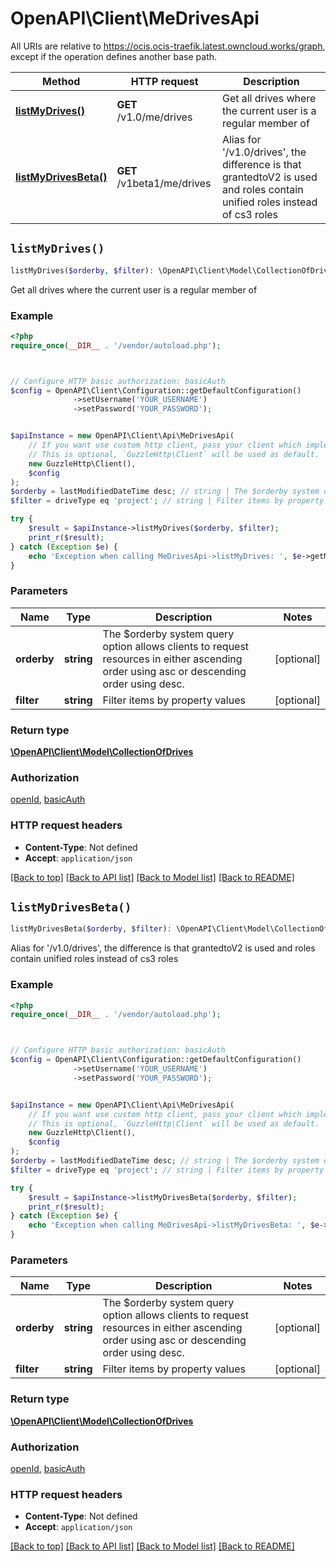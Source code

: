 # OpenAPI\Client\MeDrivesApi

All URIs are relative to https://ocis.ocis-traefik.latest.owncloud.works/graph, except if the operation defines another base path.

| Method | HTTP request | Description |
| ------------- | ------------- | ------------- |
| [**listMyDrives()**](MeDrivesApi.md#listMyDrives) | **GET** /v1.0/me/drives | Get all drives where the current user is a regular member of |
| [**listMyDrivesBeta()**](MeDrivesApi.md#listMyDrivesBeta) | **GET** /v1beta1/me/drives | Alias for &#39;/v1.0/drives&#39;, the difference is that grantedtoV2 is used and roles contain unified roles instead of cs3 roles |


## `listMyDrives()`

```php
listMyDrives($orderby, $filter): \OpenAPI\Client\Model\CollectionOfDrives
```

Get all drives where the current user is a regular member of

### Example

```php
<?php
require_once(__DIR__ . '/vendor/autoload.php');



// Configure HTTP basic authorization: basicAuth
$config = OpenAPI\Client\Configuration::getDefaultConfiguration()
              ->setUsername('YOUR_USERNAME')
              ->setPassword('YOUR_PASSWORD');


$apiInstance = new OpenAPI\Client\Api\MeDrivesApi(
    // If you want use custom http client, pass your client which implements `GuzzleHttp\ClientInterface`.
    // This is optional, `GuzzleHttp\Client` will be used as default.
    new GuzzleHttp\Client(),
    $config
);
$orderby = lastModifiedDateTime desc; // string | The $orderby system query option allows clients to request resources in either ascending order using asc or descending order using desc.
$filter = driveType eq 'project'; // string | Filter items by property values

try {
    $result = $apiInstance->listMyDrives($orderby, $filter);
    print_r($result);
} catch (Exception $e) {
    echo 'Exception when calling MeDrivesApi->listMyDrives: ', $e->getMessage(), PHP_EOL;
}
```

### Parameters

| Name | Type | Description  | Notes |
| ------------- | ------------- | ------------- | ------------- |
| **orderby** | **string**| The $orderby system query option allows clients to request resources in either ascending order using asc or descending order using desc. | [optional] |
| **filter** | **string**| Filter items by property values | [optional] |

### Return type

[**\OpenAPI\Client\Model\CollectionOfDrives**](../Model/CollectionOfDrives.md)

### Authorization

[openId](../../README.md#openId), [basicAuth](../../README.md#basicAuth)

### HTTP request headers

- **Content-Type**: Not defined
- **Accept**: `application/json`

[[Back to top]](#) [[Back to API list]](../../README.md#endpoints)
[[Back to Model list]](../../README.md#models)
[[Back to README]](../../README.md)

## `listMyDrivesBeta()`

```php
listMyDrivesBeta($orderby, $filter): \OpenAPI\Client\Model\CollectionOfDrives
```

Alias for '/v1.0/drives', the difference is that grantedtoV2 is used and roles contain unified roles instead of cs3 roles

### Example

```php
<?php
require_once(__DIR__ . '/vendor/autoload.php');



// Configure HTTP basic authorization: basicAuth
$config = OpenAPI\Client\Configuration::getDefaultConfiguration()
              ->setUsername('YOUR_USERNAME')
              ->setPassword('YOUR_PASSWORD');


$apiInstance = new OpenAPI\Client\Api\MeDrivesApi(
    // If you want use custom http client, pass your client which implements `GuzzleHttp\ClientInterface`.
    // This is optional, `GuzzleHttp\Client` will be used as default.
    new GuzzleHttp\Client(),
    $config
);
$orderby = lastModifiedDateTime desc; // string | The $orderby system query option allows clients to request resources in either ascending order using asc or descending order using desc.
$filter = driveType eq 'project'; // string | Filter items by property values

try {
    $result = $apiInstance->listMyDrivesBeta($orderby, $filter);
    print_r($result);
} catch (Exception $e) {
    echo 'Exception when calling MeDrivesApi->listMyDrivesBeta: ', $e->getMessage(), PHP_EOL;
}
```

### Parameters

| Name | Type | Description  | Notes |
| ------------- | ------------- | ------------- | ------------- |
| **orderby** | **string**| The $orderby system query option allows clients to request resources in either ascending order using asc or descending order using desc. | [optional] |
| **filter** | **string**| Filter items by property values | [optional] |

### Return type

[**\OpenAPI\Client\Model\CollectionOfDrives**](../Model/CollectionOfDrives.md)

### Authorization

[openId](../../README.md#openId), [basicAuth](../../README.md#basicAuth)

### HTTP request headers

- **Content-Type**: Not defined
- **Accept**: `application/json`

[[Back to top]](#) [[Back to API list]](../../README.md#endpoints)
[[Back to Model list]](../../README.md#models)
[[Back to README]](../../README.md)
